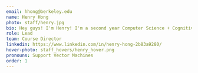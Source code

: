 ```yaml
---
email: hhong@berkeley.edu
name: Henry Hong
photo: staff/henry.jpg
bio: Hey guys! I'm Henry! I'm a second year Computer Science + Cognitive Science Major from Pleasanton. Super excited to meet you guys! This is my third semester in Academic Development and I am a fellow DeCal alumni. My hobbies include playing the saxophone, piano, hiking, dragon boat, and exploring campus (especially strawberry creek!).
role: Lead
team: Course Director
linkedin: https://www.linkedin.com/in/henry-hong-2b83a9280/
hover-photo: staff_hovers/henry_hover.png
pronouns: Support Vector Machines
order: 1
---
```

